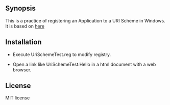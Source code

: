 Synopsis
--------

This is a practice of registering an Application to a URI Scheme in Windows. It
is based on
[here](<https://msdn.microsoft.com/zh-tw/library/aa767914%28v=vs.85%29.aspx>)

Installation
------------

-   Execute UriSchemeTest.reg to modify registry.

-   Open a link like UriSchemeTest:Hello in a html document with a web browser.

License
-------

MIT license
